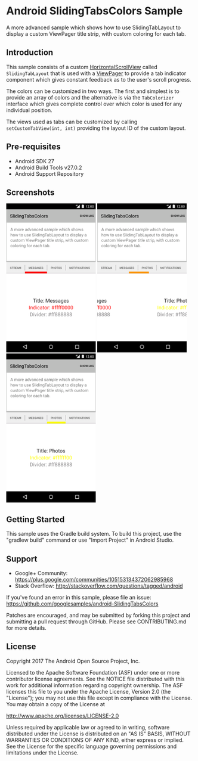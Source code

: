 
Android SlidingTabsColors Sample
===================================

A more advanced sample which shows how to use SlidingTabLayout to display a custom
ViewPager title strip, with custom coloring for each tab.

Introduction
------------

This sample consists of a custom [HorizontalScrollView][1] called `SlidingTabLayout` that is used
with a [ViewPager][2] to provide a tab indicator component which gives constant feedback as to
the user's scroll progress.

The colors can be customized in two ways. The first and simplest is to provide an
array of colors and the alternative is via the `TabColorizer` interface which gives
complete control over which color is used for any individual position.

The views used as tabs can be customized by calling `setCustomTabView(int, int)` providing the
layout ID of the custom layout.

[1]: http://developer.android.com/reference/android/widget/HorizontalScrollView.html
[2]: http://developer.android.com/reference/android/support/v4/view/ViewPager.html

Pre-requisites
--------------

- Android SDK 27
- Android Build Tools v27.0.2
- Android Support Repository

Screenshots
-------------

<img src="screenshots/1-pre.png" height="400" alt="Screenshot"/> <img src="screenshots/2-morph.png" height="400" alt="Screenshot"/> <img src="screenshots/3-post.png" height="400" alt="Screenshot"/> 

Getting Started
---------------

This sample uses the Gradle build system. To build this project, use the
"gradlew build" command or use "Import Project" in Android Studio.

Support
-------

- Google+ Community: https://plus.google.com/communities/105153134372062985968
- Stack Overflow: http://stackoverflow.com/questions/tagged/android

If you've found an error in this sample, please file an issue:
https://github.com/googlesamples/android-SlidingTabsColors

Patches are encouraged, and may be submitted by forking this project and
submitting a pull request through GitHub. Please see CONTRIBUTING.md for more details.

License
-------

Copyright 2017 The Android Open Source Project, Inc.

Licensed to the Apache Software Foundation (ASF) under one or more contributor
license agreements.  See the NOTICE file distributed with this work for
additional information regarding copyright ownership.  The ASF licenses this
file to you under the Apache License, Version 2.0 (the "License"); you may not
use this file except in compliance with the License.  You may obtain a copy of
the License at

http://www.apache.org/licenses/LICENSE-2.0

Unless required by applicable law or agreed to in writing, software
distributed under the License is distributed on an "AS IS" BASIS, WITHOUT
WARRANTIES OR CONDITIONS OF ANY KIND, either express or implied.  See the
License for the specific language governing permissions and limitations under
the License.
